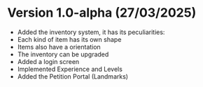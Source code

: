# Version 1.0-alpha (27/03/2025)
- Added the inventory system, it has its peculiarities:
 - Each kind of item has its own shape
 - Items also have a orientation
 - The inventory can be upgraded
- Added a login screen
- Implemented Experience and Levels
- Added the Petition Portal (Landmarks)
